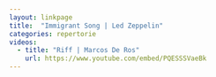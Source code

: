 ```yaml
---
layout: linkpage
title:  "Immigrant Song | Led Zeppelin"
categories: repertorie
videos:
  - title: "Riff | Marcos De Ros"
    url: https://www.youtube.com/embed/PQESSSVaeBk
---
```

